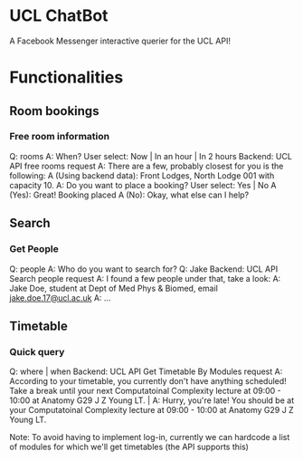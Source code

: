 # UCL ChatBot

A Facebook Messenger interactive querier for the UCL API!

# Functionalities

## Room bookings

### Free room information

Q: rooms
A: When?
User select: Now | In an hour | In 2 hours
Backend: UCL API free rooms request
A: There are a few, probably closest for you is the following:
A (Using backend data): Front Lodges, North Lodge 001 with capacity 10.
A: Do you want to place a booking?
User select: Yes | No
A (Yes): Great! Booking placed
A (No): Okay, what else can I help?

## Search

### Get People

Q: people
A: Who do you want to search for?
Q: Jake
Backend: UCL API Search people request
A: I found a few people under that, take a look:
A: Jake Doe, student at Dept of Med Phys & Biomed, email jake.doe.17@ucl.ac.uk
A: ...

## Timetable

### Quick query

Q: where | when
Backend: UCL API Get Timetable By Modules request
A: According to your timetable, you currently don't have anything scheduled! Take a break until your next Computatoinal Complexity lecture at 09:00 - 10:00 at Anatomy G29 J Z Young LT. 
|
A: Hurry, you're late! You should be at your Computatoinal Complexity lecture at 09:00 - 10:00 at Anatomy G29 J Z Young LT.

Note: To avoid having to implement log-in, currently we can hardcode a list of modules for which we'll get timetables (the API supports this)

